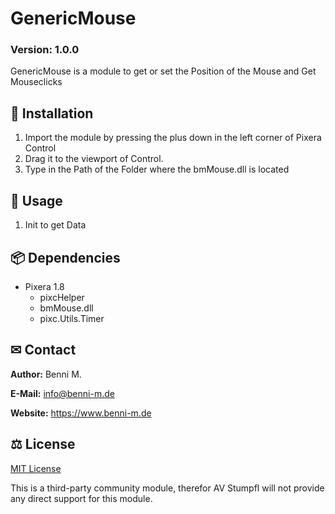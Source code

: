 # GenericMouse

### Version: 1.0.0

GenericMouse is a module to get or set the Position of the Mouse and Get Mouseclicks

## 💾 Installation

1. Import the module by pressing the plus down in the left corner of Pixera Control
2. Drag it to the viewport of Control.
3. Type in the Path of the Folder where the bmMouse.dll is located

## 📑 Usage

1. Init to get Data

## 📦 Dependencies

- Pixera 1.8
  - pixcHelper
  - bmMouse.dll
  - pixc.Utils.Timer

## ✉ Contact

**Author:** Benni M.

**E-Mail:** info@benni-m.de

**Website:** https://www.benni-m.de

## ⚖ License

[MIT License](https://github.com/pixera-one/control-modules/blob/main/LICENSE)

This is a third-party community module, therefor AV Stumpfl will not provide any direct support for this module.